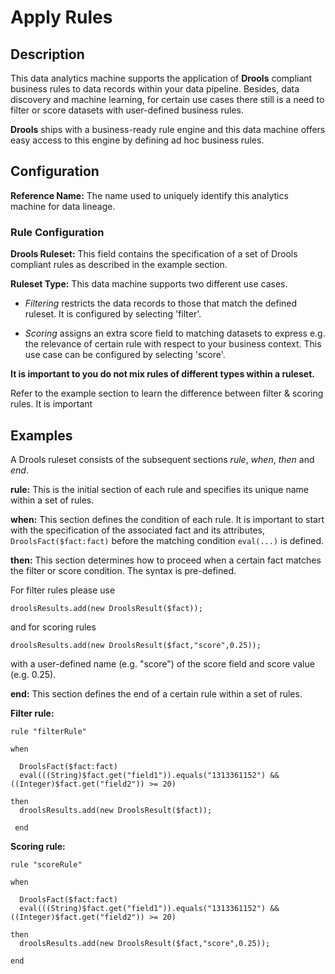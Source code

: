 
# Apply Rules

## Description
This data analytics machine supports the application of **Drools** compliant business rules to data records 
within your data pipeline. Besides, data discovery and machine learning, for certain use cases there still 
is a need to filter or score datasets with user-defined business rules.

**Drools** ships with a business-ready rule engine and this data machine offers easy access to this engine 
by defining ad hoc business rules.  

## Configuration
**Reference Name:** The name used to uniquely identify this analytics machine for data lineage.

### Rule Configuration
**Drools Ruleset:** This field contains the specification of a set of Drools compliant rules as described in 
the example section.

**Ruleset Type:** This data machine supports two different use cases. 

* _Filtering_ restricts the data records to those that match the defined ruleset. It is configured by 
  selecting 'filter'. 

* _Scoring_ assigns an extra score field to matching datasets to express e.g. the relevance of certain 
  rule with respect to your business context. This use case can be configured by selecting 'score'.

**It is important to you do not mix rules of different types within a ruleset.**

Refer to the example section to learn the difference between filter & scoring rules. It is important 

## Examples
A Drools ruleset consists of the subsequent sections _rule_, _when_, _then_ and _end_.

**rule:** This is the initial section of each rule and specifies its unique name within a set of rules.

**when:** This section defines the condition of each rule. It is important to start with the specification of 
the associated fact and its attributes, ```DroolsFact($fact:fact)``` before the matching condition ```eval(...)``` is 
defined. 

**then:** This section determines how to proceed when a certain fact matches the filter or score condition. 
The syntax is pre-defined. 

For filter rules please use
```code
droolsResults.add(new DroolsResult($fact));
```
and for scoring rules
```code
droolsResults.add(new DroolsResult($fact,"score",0.25));
```
with a user-defined name (e.g. "score") of the score field and score value (e.g. 0.25).

**end:** This section defines the end of a certain rule within a set of rules.

**Filter rule:**
```code
rule "filterRule"
 
when
 
  DroolsFact($fact:fact)
  eval(((String)$fact.get("field1")).equals("1313361152") && ((Integer)$fact.get("field2")) >= 20)
 
then
  droolsResults.add(new DroolsResult($fact));
   
 end
```
**Scoring rule:**
```code
rule "scoreRule"
 
when
 
  DroolsFact($fact:fact)
  eval(((String)$fact.get("field1")).equals("1313361152") && ((Integer)$fact.get("field2")) >= 20)
 
then
  droolsResults.add(new DroolsResult($fact,"score",0.25));
   
end
``` 

